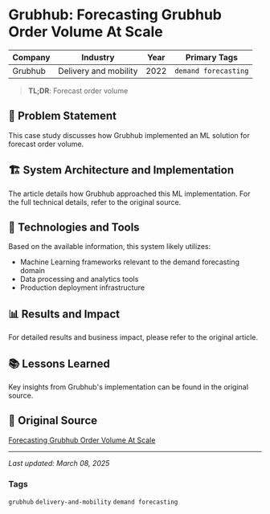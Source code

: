 # Grubhub: Forecasting Grubhub Order Volume At Scale

| Company | Industry | Year | Primary Tags | 
|---------|----------|------|--------------|
| Grubhub | Delivery and mobility | 2022 | `demand forecasting` |

> **TL;DR**: Forecast order volume

## 📝 Problem Statement

This case study discusses how Grubhub implemented an ML solution for forecast order volume.

## 🏗️ System Architecture and Implementation

The article details how Grubhub approached this ML implementation. For the full technical details, refer to the original source.

## 🔧 Technologies and Tools

Based on the available information, this system likely utilizes:

- Machine Learning frameworks relevant to the demand forecasting domain
- Data processing and analytics tools
- Production deployment infrastructure

## 📊 Results and Impact

For detailed results and business impact, please refer to the original article.

## 📚 Lessons Learned

Key insights from Grubhub's implementation can be found in the original source.

## 🔗 Original Source

[Forecasting Grubhub Order Volume At Scale](https://bytes.grubhub.com/forecasting-grubhub-order-volume-at-scale-a966c2f901d2)

---

*Last updated: March 08, 2025*

### Tags

`grubhub` `delivery-and-mobility` `demand forecasting`
